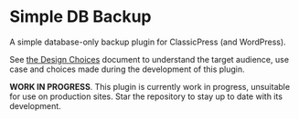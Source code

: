# Simple DB Backup

A simple database-only backup plugin for ClassicPress (and WordPress).

See [the Design Choices](DESIGN_CHOICES.md) document to understand the target audience, use case and choices made during the development of this plugin.

**WORK IN PROGRESS**. This plugin is currently work in progress, unsuitable for use on production sites. Star the repository to stay up to date with its development.